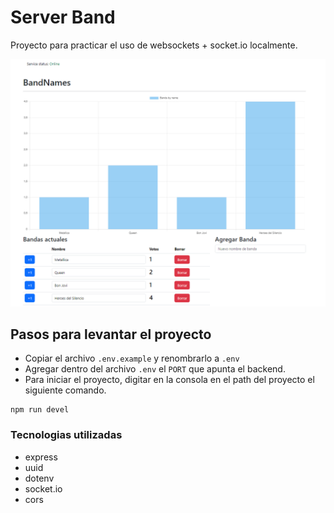 # Server Band

Proyecto para practicar el uso de websockets + socket.io localmente.

![proyect screenshot](./public/screenshot.png)

## Pasos para levantar el proyecto

- Copiar el archivo `.env.example` y renombrarlo a `.env`
- Agregar dentro del archivo `.env` el `PORT` que apunta el backend.
- Para iniciar el proyecto, digitar en la consola en el path del proyecto el siguiente comando.

```
npm run devel
```

### Tecnologias utilizadas

- express
- uuid
- dotenv
- socket.io
- cors
